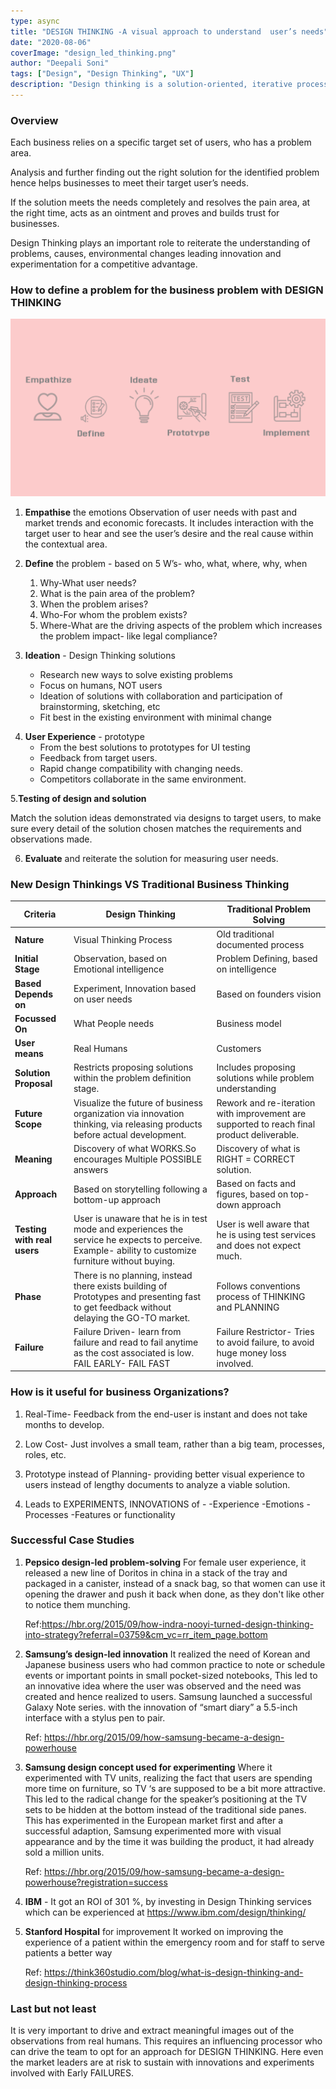 ```yaml
---
type: async
title: "DESIGN THINKING -A visual approach to understand  user’s needs"
date: "2020-08-06"
coverImage: "design_led_thinking.png"
author: "Deepali Soni"
tags: ["Design", "Design Thinking", "UX"]
description: "Design thinking is a solution-oriented, iterative process where the team creates the design while keeping the end customers in mind. This blog guides you about how does design-led thinking works."
---
```


### Overview

Each business relies on a specific target set of users, who has a problem area.

Analysis and further finding out the right solution for the identified problem hence helps businesses to meet their target user’s needs.

If the solution meets the needs completely and resolves the pain area, at the right time, acts as an ointment and proves and builds trust for businesses.

Design Thinking plays an important role to reiterate the understanding of problems, causes, environmental changes leading innovation and experimentation for a competitive advantage.

### How to define a problem for the business problem with DESIGN THINKING

![Design Thinking Process](design_thinking_process.png)

1. **Empathise** the emotions
   Observation of user needs with past and market trends and economic forecasts. It includes interaction with the target user to hear and see the user’s desire and the real cause within the contextual area.

2. **Define** the problem - based on
   5 W’s- who, what, where, why, when

   1. Why-What user needs?
   2. What is the pain area of the problem?
   3. When the problem arises?
   4. Who-For whom the problem exists?
   5. Where-What are the driving aspects of the problem which increases the problem impact- like legal compliance?

3. **Ideation** - Design Thinking solutions
   - Research new ways to solve existing problems
   - Focus on humans, NOT users
   - Ideation of solutions with collaboration and participation of brainstorming, sketching, etc
   - Fit best in the existing environment with minimal change

4) **User Experience** - prototype
   - From the best solutions to prototypes for UI testing
   - Feedback from target users.
   - Rapid change compatibility with changing needs.
   - Competitors collaborate in the same environment.

5.**Testing of design and solution**

Match the solution ideas demonstrated via designs to target users, to make sure every detail of the solution chosen matches the requirements and observations made.

6. **Evaluate** and reiterate the solution for measuring user needs.

### New Design Thinkings VS Traditional Business Thinking

| Criteria                    | Design Thinking                                                                                                                                     | Traditional Problem Solving                                                                |
| --------------------------- | --------------------------------------------------------------------------------------------------------------------------------------------------- | ------------------------------------------------------------------------------------------ |
| **Nature**                  | Visual Thinking Process                                                                                                                             | Old traditional documented process                                                         |
| **Initial Stage**           | Observation, based on Emotional intelligence                                                                                                        | Problem Defining, based on intelligence                                                    |
| **Based Depends on**        | Experiment, Innovation based on user needs                                                                                                          | Based on founders vision                                                                   |
| **Focussed On**             | What People needs                                                                                                                                   | Business model                                                                             |
| **User means**              | Real Humans                                                                                                                                         | Customers                                                                                  |
| **Solution Proposal**       | Restricts proposing solutions within the problem definition stage.                                                                                  | Includes proposing solutions while problem understanding                                   |
| **Future Scope**            | Visualize the future of business organization via innovation thinking, via releasing products before actual development.                            | Rework and re-iteration with improvement are supported to reach final product deliverable. |
| **Meaning**                 | Discovery of what WORKS.So encourages Multiple POSSIBLE answers                                                                                     | Discovery of what is RIGHT = CORRECT solution.                                             |
| **Approach**                | Based on storytelling following a bottom-up approach                                                                                                | Based on facts and figures, based on top-down approach                                     |
| **Testing with real users** | User is unaware that he is in test mode and experiences the service he expects to perceive. Example- ability to customize furniture without buying. | User is well aware that he is using test services and does not expect much.                |
| **Phase**                   | There is no planning, instead there exists building of Prototypes and presenting fast to get feedback without delaying the GO-TO market.            | Follows conventions process of THINKING and PLANNING                                       |
| **Failure**                 | Failure Driven- learn from failure and read to fail anytime as the cost associated is low. FAIL EARLY- FAIL FAST                                    | Failure Restrictor- Tries to avoid failure, to avoid huge money loss involved.             |

### How is it useful for business Organizations?

1. Real-Time- Feedback from the end-user is instant and does not take months to develop.

2. Low Cost- Just involves a small team, rather than a big team, processes, roles, etc.

3. Prototype instead of Planning- providing better visual experience to users instead of lengthy documents to analyze a viable solution.

4. Leads to EXPERIMENTS, INNOVATIONS of -
   -Experience
   -Emotions
   -Processes
   -Features or functionality

### Successful Case Studies

1. **Pepsico design-led problem-solving**
   For female user experience, it released a new line of Doritos in china in a stack of the tray and packaged in a canister, instead of a snack bag, so that women can use it opening the drawer and push it back when done, as they don't like other to notice them munching.

   Ref:https://hbr.org/2015/09/how-indra-nooyi-turned-design-thinking-into-strategy?referral=03759&cm_vc=rr_item_page.bottom

2. **Samsung’s design-led innovation**
   It realized the need of Korean and Japanese business users who had common practice to note or schedule events or important points in small pocket-sized notebooks, This led to an innovative idea where the user was observed and the need was created and hence realized to users.
   Samsung launched a successful Galaxy Note series. with the innovation of “smart diary” a 5.5-inch interface with a stylus pen to pair.

   Ref: https://hbr.org/2015/09/how-samsung-became-a-design-powerhouse

3. **Samsung design concept used for experimenting**
   Where it experimented with TV units, realizing the fact that users are spending more time on furniture, so TV ‘s are supposed to be a bit more attractive. This led to the radical change for the speaker’s positioning at the TV sets to be hidden at the bottom instead of the traditional side panes. This has experimented in the European market first and after a successful adaption, Samsung experimented more with visual appearance and by the time it was building the product, it had already sold a million units.

   Ref: https://hbr.org/2015/09/how-samsung-became-a-design-powerhouse?registration=success

4. **IBM** - It got an ROI of 301 %, by investing in Design Thinking services which can be experienced at https://www.ibm.com/design/thinking/

5. **Stanford Hospital** for improvement
   It worked on improving the experience of a patient within the emergency room and for staff to serve patients a better way

   Ref: https://think360studio.com/blog/what-is-design-thinking-and-design-thinking-process

### Last but not least

It is very important to drive and extract meaningful images out of the observations from real humans.
This requires an influencing processor who can drive the team to opt for an approach for DESIGN THINKING. Here even the market leaders are at risk to sustain with innovations and experiments involved with Early FAILURES.
